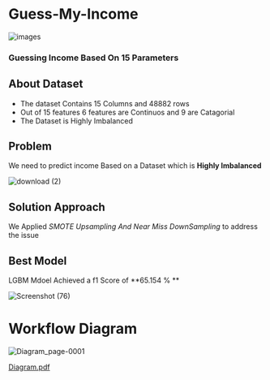 # Guess-My-Income 
![images](https://github.com/secrakib/Guess-My-Income/assets/102784469/cd2a2222-37de-4cc0-85a3-d99160d2f99c)
### Guessing Income Based On 15 Parameters 


## About Dataset  
- The dataset Contains 15 Columns and 48882 rows
- Out of 15 features 6 features are Continuos and 9 are Catagorial
- The Dataset is Highly Imbalanced 

## Problem
We need to predict income Based on a Dataset which is **Highly Imbalanced**

![download (2)](https://github.com/user-attachments/assets/10bafecf-fbc5-4c68-b120-5c1c8853b150)

## Solution Approach
We Applied *SMOTE Upsampling And Near Miss DownSampling* to address the issue

## Best Model 
LGBM Mdoel Achieved a f1 Score of **65.154 % **

![Screenshot (76)](https://github.com/user-attachments/assets/4f9e90b7-3d12-4d63-9759-d2d400c6875d)

# Workflow Diagram

![Diagram_page-0001](https://github.com/user-attachments/assets/decb66ff-6a88-4714-accc-e33f13486151)


[Diagram.pdf](https://github.com/user-attachments/files/16195952/Diagram.pdf)
